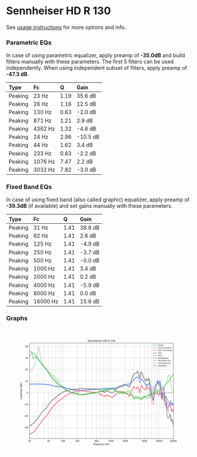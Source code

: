 # Sennheiser HD R 130
See [usage instructions](https://github.com/jaakkopasanen/AutoEq#usage) for more options and info.

### Parametric EQs
In case of using parametric equalizer, apply preamp of **-35.0dB** and build filters manually
with these parameters. The first 5 filters can be used independently.
When using independent subset of filters, apply preamp of **-47.3 dB**.

| Type    | Fc      |    Q | Gain     |
|:--------|:--------|:-----|:---------|
| Peaking | 23 Hz   | 1.19 | 35.6 dB  |
| Peaking | 26 Hz   | 1.16 | 12.5 dB  |
| Peaking | 130 Hz  | 0.63 | -2.0 dB  |
| Peaking | 871 Hz  | 1.21 | 2.9 dB   |
| Peaking | 4362 Hz | 1.32 | -4.6 dB  |
| Peaking | 24 Hz   | 2.96 | -10.5 dB |
| Peaking | 44 Hz   | 1.62 | 3.4 dB   |
| Peaking | 233 Hz  | 0.83 | -2.2 dB  |
| Peaking | 1076 Hz | 7.47 | 2.2 dB   |
| Peaking | 3032 Hz | 7.82 | -3.0 dB  |

### Fixed Band EQs
In case of using fixed band (also called graphic) equalizer, apply preamp of **-39.3dB**
(if available) and set gains manually with these parameters.

| Type    | Fc       |    Q | Gain    |
|:--------|:---------|:-----|:--------|
| Peaking | 31 Hz    | 1.41 | 38.8 dB |
| Peaking | 62 Hz    | 1.41 | 2.6 dB  |
| Peaking | 125 Hz   | 1.41 | -4.9 dB |
| Peaking | 250 Hz   | 1.41 | -3.7 dB |
| Peaking | 500 Hz   | 1.41 | -0.0 dB |
| Peaking | 1000 Hz  | 1.41 | 3.4 dB  |
| Peaking | 2000 Hz  | 1.41 | 0.2 dB  |
| Peaking | 4000 Hz  | 1.41 | -5.9 dB |
| Peaking | 8000 Hz  | 1.41 | 0.0 dB  |
| Peaking | 16000 Hz | 1.41 | 15.6 dB |

### Graphs
![](./Sennheiser%20HD%20R%20130.png)